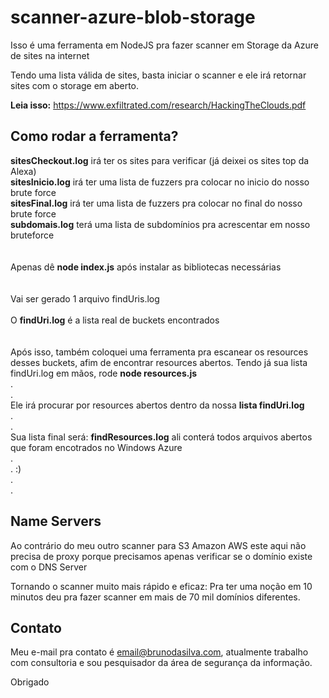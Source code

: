 ﻿# scanner-azure-blob-storage


Isso é uma ferramenta em NodeJS pra fazer scanner em Storage da Azure de sites na internet

Tendo uma lista válida de sites, basta iniciar o scanner e ele irá retornar sites com o storage em aberto. 

**Leia isso:**
https://www.exfiltrated.com/research/HackingTheClouds.pdf


## Como rodar a ferramenta?

**sitesCheckout.log** irá ter os sites para verificar (já deixei os sites top da Alexa)<br/>
**sitesInicio.log** irá ter uma lista de fuzzers pra colocar no inicio do nosso brute force<br/>
**sitesFinal.log** irá ter uma lista de fuzzers pra colocar no final do nosso brute force<br/>
**subdomais.log** terá uma lista de subdomínios pra acrescentar em nosso bruteforce<br/>
<br/><br/>
Apenas dê **node index.js** após instalar as bibliotecas necessárias
<br/>
<br/><br/>
Vai ser gerado 1 arquivo findUris.log
<br/><br/>
O **findUri.log** é a lista real de buckets encontrados
<br/>
<br/><br/>
Após isso, também coloquei uma ferramenta pra escanear os resources desses buckets, afim de encontrar resources abertos. Tendo já sua lista findUri.log em mãos, rode  **node resources.js**
<br/>.<br/>.<br/>
Ele irá procurar por resources abertos dentro da nossa **lista findUri.log**
<br/>.<br/>.<br/>
Sua lista final será: **findResources.log** ali conterá todos arquivos abertos que foram encotrados no Windows Azure 
<br/>.<br/>.
:)
<br/>.<br/>.<br/>
## Name Servers

Ao contrário do meu outro scanner para S3 Amazon AWS este aqui não precisa de proxy porque precisamos apenas verificar se o domínio existe com o DNS Server

Tornando o scanner muito mais rápido e eficaz: Pra ter uma noção em 10 minutos deu pra fazer scanner em mais de 70 mil domínios diferentes.




## Contato

Meu e-mail pra contato é email@brunodasilva.com, atualmente trabalho com consultoria e sou pesquisador da área de segurança da informação.

Obrigado
